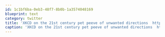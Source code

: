 ```yaml
---
id: 1c1bf6ba-0eb3-48f7-8b0b-1a3574048169
blueprint: text
category: twitter
title: 'XKCD on the 21st century pet peeve of unwanted directions  http://xkcd.com/783/ (via @rob_sheridan)'
caption: 'XKCD on the 21st century pet peeve of unwanted directions  http://xkcd.com/783/ (via <span class="username username_linked">@<a href="https://twitter.com/rob_sheridan" title="Rob Sheridan (Parody)">rob_sheridan</a></span>)'
---
```

